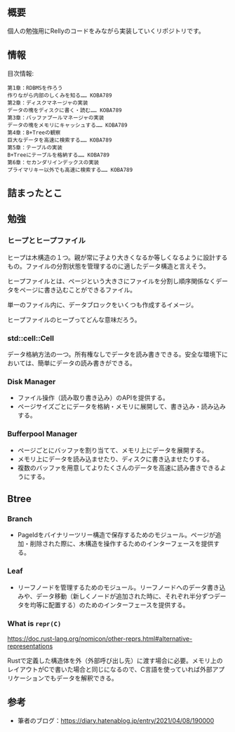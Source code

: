 ## 概要

個人の勉強用にRellyのコードをみながら実装していくリポジトリです。

## 情報

目次情報:

```
第1章：RDBMSを作ろう
作りながら内部のしくみを知る…… KOBA789
第2章：ディスクマネージャの実装
データの塊をディスクに書く・読む…… KOBA789
第3章：バッファプールマネージャの実装
データの塊をメモリにキャッシュする…… KOBA789
第4章：B+Treeの観察
巨大なデータを高速に検索する…… KOBA789
第5章：テーブルの実装
B+Treeにテーブルを格納する…… KOBA789
第6章：セカンダリインデックスの実装
プライマリキー以外でも高速に検索する…… KOBA789
```

## 詰まったとこ

## 勉強

### ヒープとヒープファイル

ヒープは木構造の１つ。親が常に子より大きくなるか等しくなるように設計するもの。ファイルの分割状態を管理するのに適したデータ構造と言えそう。

ヒープファイルとは、ページという大きさにファイルを分割し順序関係なくデータをページに書き込むことができるファイル。

単一のファイル内に、データブロックをいくつも作成するイメージ。

ヒープファイルのヒープってどんな意味だろう。

### std::cell::Cell

データ格納方法の一つ。所有権なしでデータを読み書きできる。安全な環境下においては、簡単にデータの読み書きができる。

### Disk Manager

- ファイル操作（読み取り書き込み）のAPIを提供する。
- ページサイズごとにデータを格納・メモリに展開して、書き込み・読み込みする。

### Bufferpool Manager

- ページごとにバッファを割り当てて、メモリ上にデータを展開する。
- メモリ上にデータを読み込ませたり、ディスクに書き込ませたりする。
- 複数のバッファを用意してよりたくさんのデータを高速に読み書きできるようにする。

## Btree

### Branch

- PageIdをバイナリーツリー構造で保存するためのモジュール。ページが追加・削除された際に、木構造を操作するためのインターフェースを提供する。

### Leaf

- リーフノードを管理するためのモジュール。リーフノードへのデータ書き込みや、データ移動（新しくノードが追加された時に、それぞれ半分ずつデータを均等に配置する）のためのインターフェースを提供する。

### What is `repr(C)`

https://doc.rust-lang.org/nomicon/other-reprs.html#alternative-representations

Rustで定義した構造体を外（外部呼び出し先）に渡す場合に必要。メモリ上のレイアウトがCで書いた場合と同じになるので、C言語を使っていれば外部アプリケーションでもデータを解釈できる。

## 参考

- 筆者のブログ：https://diary.hatenablog.jp/entry/2021/04/08/190000
